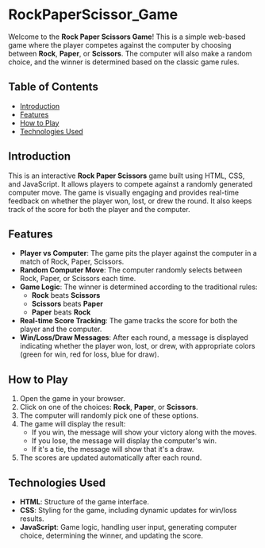 # RockPaperScissor_Game
Welcome to the **Rock Paper Scissors Game**! This is a simple web-based game where the player competes against the computer by choosing between **Rock**, **Paper**, or **Scissors**. The computer will also make a random choice, and the winner is determined based on the classic game rules.

## Table of Contents
- [Introduction](#introduction)
- [Features](#features)
- [How to Play](#how-to-play)
- [Technologies Used](#technologies-used)

## Introduction

This is an interactive **Rock Paper Scissors** game built using HTML, CSS, and JavaScript. It allows players to compete against a randomly generated computer move. The game is visually engaging and provides real-time feedback on whether the player won, lost, or drew the round. It also keeps track of the score for both the player and the computer.

## Features

- **Player vs Computer**: The game pits the player against the computer in a match of Rock, Paper, Scissors.
- **Random Computer Move**: The computer randomly selects between Rock, Paper, or Scissors each time.
- **Game Logic**: The winner is determined according to the traditional rules:
  - **Rock** beats **Scissors**
  - **Scissors** beats **Paper**
  - **Paper** beats **Rock**
- **Real-time Score Tracking**: The game tracks the score for both the player and the computer.
- **Win/Loss/Draw Messages**: After each round, a message is displayed indicating whether the player won, lost, or drew, with appropriate colors (green for win, red for loss, blue for draw).

## How to Play

1. Open the game in your browser.
2. Click on one of the choices: **Rock**, **Paper**, or **Scissors**.
3. The computer will randomly pick one of these options.
4. The game will display the result:
   - If you win, the message will show your victory along with the moves.
   - If you lose, the message will display the computer's win.
   - If it's a tie, the message will show that it's a draw.
5. The scores are updated automatically after each round.

## Technologies Used

- **HTML**: Structure of the game interface.
- **CSS**: Styling for the game, including dynamic updates for win/loss results.
- **JavaScript**: Game logic, handling user input, generating computer choice, determining the winner, and updating the score.
